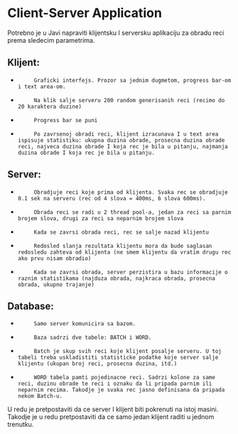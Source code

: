 Client-Server Application
==============

Potrebno je u Javi napraviti klijentsku I serversku aplikaciju za obradu reci prema sledecim parametrima.
 
Klijent:
--------------
-          Graficki interfejs. Prozor sa jednim dugmetom, progress bar-om i text area-om.
-          Na klik salje serveru 200 random generisanih reci (recimo do 20 karaktera duzine)
-          Progress bar se puni
-          Po zavrsenoj obradi reci, klijent izracunava I u text area ispisuje statistiku: ukupna duzina obrade, prosecna duzina obrade reci, najveca duzina obrade I koja rec je bila u pitanju, najmanja duzina obrade I koja rec je bila u pitanju.
 
 
Server:
--------------
-          Obradjuje reci koje prima od klijenta. Svaka rec se obradjuje 0.1 sek na serveru (rec od 4 slova = 400ms, 6 slova 600ms).
-          Obrada reci se radi u 2 thread pool-a, jedan za reci sa parnim brojem slova, drugi za reci sa neparnim brojem slova
-          Kada se zavrsi obrada reci, rec se salje nazad klijentu
-          Redosled slanja rezultata klijentu mora da bude saglasan redosledu zahteva od klijenta (ne smem klijentu da vratim drugu rec ako prvu nisam obradio)
-          Kada se zavrsi obrada, server perzistira u bazu informacije o raznim statistikama (najduza obrada, najkraca obrada, prosecna obrada, ukupno trajanje)
 
Database:
--------------
-          Samo server komunicira sa bazom.
-          Baza sadrzi dve tabele: BATCH i WORD.
-          Batch je skup svih reci koje klijent posalje serveru. U toj tabeli treba uskladistiti statisticke podatke koje server salje klijentu (ukupan broj reci, prosecna duzina, itd.)
-          WORD tabela pamti pojedinacne reci. Sadrzi kolone za same reci, duzinu obrade te reci i oznaku da li pripada parnim ili neparnim recima. Takodje je svaka rec jasno definisana da pripada nekom Batch-u.
 
U redu je pretpostaviti da ce server I klijent biti pokrenuti na istoj masini. Takodje je u redu pretpostaviti da ce samo jedan klijent raditi u jednom trenutku. 